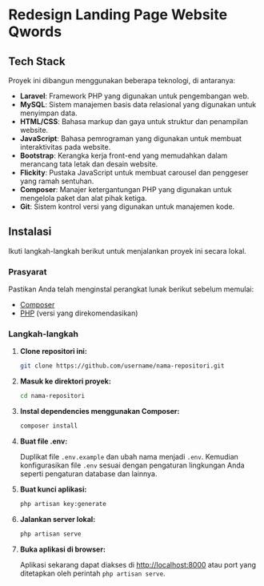 # Redesign Landing Page Website Qwords

## Tech Stack

Proyek ini dibangun menggunakan beberapa teknologi, di antaranya:

- **Laravel**: Framework PHP yang digunakan untuk pengembangan web.
- **MySQL**: Sistem manajemen basis data relasional yang digunakan untuk menyimpan data.
- **HTML/CSS**: Bahasa markup dan gaya untuk struktur dan penampilan website.
- **JavaScript**: Bahasa pemrograman yang digunakan untuk membuat interaktivitas pada website.
- **Bootstrap**: Kerangka kerja front-end yang memudahkan dalam merancang tata letak dan desain website.
- **Flickity**: Pustaka JavaScript untuk membuat carousel dan penggeser yang ramah sentuhan.
- **Composer**: Manajer ketergantungan PHP yang digunakan untuk mengelola paket dan alat pihak ketiga.
- **Git**: Sistem kontrol versi yang digunakan untuk manajemen kode.

## Instalasi

Ikuti langkah-langkah berikut untuk menjalankan proyek ini secara lokal.

### Prasyarat

Pastikan Anda telah menginstal perangkat lunak berikut sebelum memulai:

- [Composer](https://getcomposer.org/)
- [PHP](https://www.php.net/) (versi yang direkomendasikan)

### Langkah-langkah

1. **Clone repositori ini:**

    ```bash
    git clone https://github.com/username/nama-repositori.git
    ```

2. **Masuk ke direktori proyek:**

    ```bash
    cd nama-repositori
    ```

3. **Instal dependencies menggunakan Composer:**

    ```bash
    composer install
    ```

4. **Buat file .env:**

    Duplikat file `.env.example` dan ubah nama menjadi `.env`. Kemudian konfigurasikan file `.env` sesuai dengan pengaturan lingkungan Anda seperti pengaturan database dan lainnya.

5. **Buat kunci aplikasi:**

    ```bash
    php artisan key:generate
    ```

6. **Jalankan server lokal:**

    ```bash
    php artisan serve
    ```

7. **Buka aplikasi di browser:**

    Aplikasi sekarang dapat diakses di [http://localhost:8000](http://localhost:8000) atau port yang ditetapkan oleh perintah `php artisan serve`.
